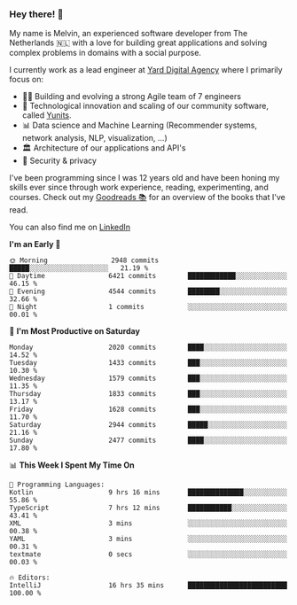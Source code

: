 ### Hey there! 👋

My name is Melvin, an experienced software developer from The Netherlands 🇳🇱 with a love for building great applications and solving complex problems in domains with a social purpose. 

I currently work as a lead engineer at [Yard Digital Agency](https://github.com/yardinternet) where I primarily focus on:

* 👏🏼 Building and evolving a strong Agile team of 7 engineers
* 🚀 Technological innovation and scaling of our community software, called [Yunits](https://www.yunits.com/).
* 📊 Data science and Machine Learning (Recommender systems, network analysis, NLP, visualization, ...)
* 🏛 Architecture of our applications and API's
* 🔐 Security & privacy

I've been programming since I was 12 years old and have been honing my skills ever since through work experience, reading, experimenting, and courses.
Check out my [Goodreads 📚](https://goodreads.com/melvinkoopmans) for an overview of the books that I've read. 

You can also find me on [LinkedIn](https://www.linkedin.com/in/melvinkoopmans)

<!--START_SECTION:waka-->
**I'm an Early 🐤** 

```text
🌞 Morning                2948 commits        █████░░░░░░░░░░░░░░░░░░░░   21.19 % 
🌆 Daytime                6421 commits        ████████████░░░░░░░░░░░░░   46.15 % 
🌃 Evening                4544 commits        ████████░░░░░░░░░░░░░░░░░   32.66 % 
🌙 Night                  1 commits           ░░░░░░░░░░░░░░░░░░░░░░░░░   00.01 % 
```
📅 **I'm Most Productive on Saturday** 

```text
Monday                   2020 commits        ████░░░░░░░░░░░░░░░░░░░░░   14.52 % 
Tuesday                  1433 commits        ███░░░░░░░░░░░░░░░░░░░░░░   10.30 % 
Wednesday                1579 commits        ███░░░░░░░░░░░░░░░░░░░░░░   11.35 % 
Thursday                 1833 commits        ███░░░░░░░░░░░░░░░░░░░░░░   13.17 % 
Friday                   1628 commits        ███░░░░░░░░░░░░░░░░░░░░░░   11.70 % 
Saturday                 2944 commits        █████░░░░░░░░░░░░░░░░░░░░   21.16 % 
Sunday                   2477 commits        ████░░░░░░░░░░░░░░░░░░░░░   17.80 % 
```


📊 **This Week I Spent My Time On** 

```text
💬 Programming Languages: 
Kotlin                   9 hrs 16 mins       ██████████████░░░░░░░░░░░   55.86 % 
TypeScript               7 hrs 12 mins       ███████████░░░░░░░░░░░░░░   43.41 % 
XML                      3 mins              ░░░░░░░░░░░░░░░░░░░░░░░░░   00.38 % 
YAML                     3 mins              ░░░░░░░░░░░░░░░░░░░░░░░░░   00.31 % 
textmate                 0 secs              ░░░░░░░░░░░░░░░░░░░░░░░░░   00.03 % 

🔥 Editors: 
IntelliJ                 16 hrs 35 mins      █████████████████████████   100.00 % 
```


<!--END_SECTION:waka-->
